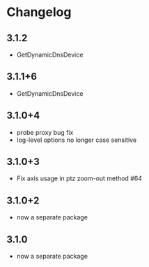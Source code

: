 # Changelog

## 3.1.2

* GetDynamicDnsDevice

## 3.1.1+6

* GetDynamicDnsDevice

## 3.1.0+4

* probe proxy bug fix
* log-level options no longer case sensitive

## 3.1.0+3

* Fix axis usage in ptz zoom-out method #64

## 3.1.0+2

* now a separate package

## 3.1.0

* now a separate package
